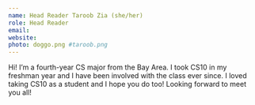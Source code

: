 ```yaml
---
name: Head Reader Taroob Zia (she/her)
role: Head Reader
email:
website:
photo: doggo.png #taroob.png
---
```

Hi! I’m a fourth-year CS major from the Bay Area. I took CS10 in my freshman year and I have been involved with the class ever since. I loved taking CS10 as a student and I hope you do too! Looking forward to meet you all!
